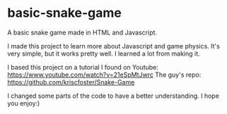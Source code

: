 # basic-snake-game
A basic snake game made in HTML and Javascript.

I made this project to learn more about Javascript and game physics. It's very simple, but it works pretty well. I learned a lot from making it.

I based this project on a tutorial I found on Youtube: https://www.youtube.com/watch?v=21eSpMtJwrc
The guy's repo: https://github.com/kriscfoster/Snake-Game

I changed some parts of the code to have a better understanding. I hope you enjoy:)
